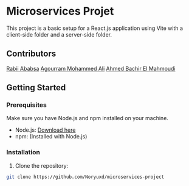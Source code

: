 # Microservices Projet

This project is a basic setup for a React.js application using Vite with a client-side folder and a server-side folder.

## Contributors

[Rabii Ababsa](https://github.com/Noryuxd)
[Agourram Mohammed Ali](https://github.com/mohamed-ali-agourram)
[Ahmed Bachir El Mahmoudi](https://github.com/AhmedBachirElMahmoudi)

## Getting Started

### Prerequisites

Make sure you have Node.js and npm installed on your machine.

- Node.js: [Download here](https://nodejs.org/)
- npm: (Installed with Node.js)

### Installation

1. Clone the repository:

```bash
git clone https://github.com/Noryuxd/microservices-project
```
